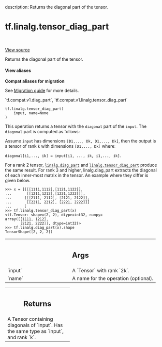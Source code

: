 description: Returns the diagonal part of the tensor.

<div itemscope itemtype="http://developers.google.com/ReferenceObject">
<meta itemprop="name" content="tf.linalg.tensor_diag_part" />
<meta itemprop="path" content="Stable" />
</div>

# tf.linalg.tensor_diag_part

<!-- Insert buttons and diff -->

<table class="tfo-notebook-buttons tfo-api nocontent" align="left">

</table>

<a target="_blank" href="/code/stable/tensorflow/python/ops/array_ops.py">View source</a>



Returns the diagonal part of the tensor.

<section class="expandable">
  <h4 class="showalways">View aliases</h4>
  <p>
<b>Compat aliases for migration</b>
<p>See
<a href="https://www.tensorflow.org/guide/migrate">Migration guide</a> for
more details.</p>
<p>`tf.compat.v1.diag_part`, `tf.compat.v1.linalg.tensor_diag_part`</p>
</p>
</section>

<pre class="devsite-click-to-copy prettyprint lang-py tfo-signature-link">
<code>tf.linalg.tensor_diag_part(
    input, name=None
)
</code></pre>



<!-- Placeholder for "Used in" -->

This operation returns a tensor with the `diagonal` part
of the `input`. The `diagonal` part is computed as follows:

Assume `input` has dimensions `[D1,..., Dk, D1,..., Dk]`, then the output is a
tensor of rank `k` with dimensions `[D1,..., Dk]` where:

`diagonal[i1,..., ik] = input[i1, ..., ik, i1,..., ik]`.

For a rank 2 tensor, <a href="../../tf/linalg/diag_part.md"><code>linalg.diag_part</code></a> and <a href="../../tf/linalg/tensor_diag_part.md"><code>linalg.tensor_diag_part</code></a>
produce the same result. For rank 3 and higher, linalg.diag_part extracts
the diagonal of each inner-most matrix in the tensor. An example where
they differ is given below.

```
>>> x = [[[[1111,1112],[1121,1122]],
...       [[1211,1212],[1221,1222]]],
...      [[[2111, 2112], [2121, 2122]],
...       [[2211, 2212], [2221, 2222]]]
...      ]
>>> tf.linalg.tensor_diag_part(x)
<tf.Tensor: shape=(2, 2), dtype=int32, numpy=
array([[1111, 1212],
       [2121, 2222]], dtype=int32)>
>>> tf.linalg.diag_part(x).shape
TensorShape([2, 2, 2])
```

<!-- Tabular view -->
 <table class="responsive fixed orange">
<colgroup><col width="214px"><col></colgroup>
<tr><th colspan="2"><h2 class="add-link">Args</h2></th></tr>

<tr>
<td>
`input`
</td>
<td>
A `Tensor` with rank `2k`.
</td>
</tr><tr>
<td>
`name`
</td>
<td>
A name for the operation (optional).
</td>
</tr>
</table>



<!-- Tabular view -->
 <table class="responsive fixed orange">
<colgroup><col width="214px"><col></colgroup>
<tr><th colspan="2"><h2 class="add-link">Returns</h2></th></tr>
<tr class="alt">
<td colspan="2">
A Tensor containing diagonals of `input`. Has the same type as `input`, and
rank `k`.
</td>
</tr>

</table>

